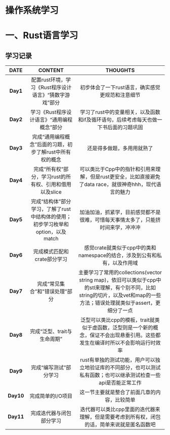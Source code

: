 # 操作系统学习
# 一、Rust语言学习
## 学习记录


| DATE | CONTENT | THOUGHTS |
|:----:|:---:|:---:|
| **Day1** | 配置rust环境，学习《Rust程序设计语言》“猜数字游戏”部分 | 初步体会了一下rust语言，确实感觉更规范和注意细节 |
| **Day2** | 学习《Rust程序设计语言》“通用编程概念”部分 | 学习了rust中的变量相关，以及函数和if及循环语句，后续考虑每天也做一下书后面的习题巩固 |
| **Day3** | 完成“通用编程概念”后面的习题，初步了解rust中所有权的概念 | 还是得多做题，多用用就熟了 |
| **Day4** | 完成“所有权”部分，学习rust的所有权、引用和借用以及slice | 可以类比于Cpp中的指针和引用来理解，但是rust更安全，比如直接避免了data race，就很神奇hhh，现代语言的魅力 |
| **Day5** | 完成“结构体”部分学习，了解了rust中结构体的使用；初步学习枚举和option，以及match | 加油加油，抓紧学，目前感觉都不是很难，可惜每天事情太多了，只能挤时间来学，冲冲冲 |
| **Day6** | 完成模式匹配和crate部分学习 | 感觉crate就类似于cpp中的类和namespace的结合，涉及到公有和私有，以及作用域 |
| **Day7** | 完成“常见集合”和"错误处理"部分 | 主要学习了常用的collections(vector string map)，依旧可以类似于cpp中的stl来理解，有个别不同，比如string的切片，以及vet和map的一些方法；错误处理就类似于assert，更细分了一点 |
| **Day8** | 完成“泛型、trait与生命周期” | 泛型可以类比cpp的模板，trait就类似于虚函数，泛型则是一个新的概念，保证不会出现悬垂引用。这些都发生在编译时所以不会影响运行时效率 |
| **Day9** | 完成“编写测试”部分学习 | rust有单独的测试功能，用户可以独立地验证库的不同部分，也可以测试私有函数；也可以继承测试检查一些api是否能正常工作 |
| **Day10** | 完成简单的I/O项目 | 这一节主要就是整合了前面几章的内容，比较简单 |
| **Day11** | 完成迭代器与闭包部分学习 | 迭代器可以类比cpp里面的迭代器来理解，但是需要考虑到所有权，闭包的话，简单来说就是匿名函数吧 |